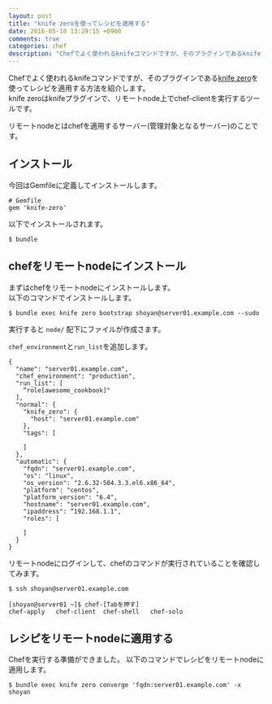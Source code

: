 ```yaml
---
layout: post
title: "knife zeroを使ってレシピを適用する"
date: 2016-05-10 13:29:15 +0900
comments: true
categories: chef
description: "Chefでよく使われるknifeコマンドですが、そのプラグインであるknife zeroを使ってレシピを適用する方法を紹介します。knife zeroはknifeプラグインで、リモートnode上でchef-clientを実行するツールです。"
---
```


Chefでよく使われるknifeコマンドですが、そのプラグインである[knife zero](https://github.com/higanworks/knife-zero)を使ってレシピを適用する方法を紹介します。  
knife zeroはknifeプラグインで、リモートnode上でchef-clientを実行するツールです。

リモートnodeとはchefを適用するサーバー(管理対象となるサーバー)のことです。

## インストール

今回はGemfileに定義してインストールします。

```
# Gemfile
gem 'knife-zero'
```

以下でインストールされます。

```
$ bundle
```

## chefをリモートnodeにインストール

まずはchefをリモートnodeにインストールします。  
以下のコマンドでインストールします。

```
$ bundle exec knife zero bootstrap shoyan@server01.example.com --sudo
```

実行すると `node/` 配下にファイルが作成さます。

`chef_environment`と`run_list`を追加します。

```
{
  "name": "server01.example.com",
  "chef_environment": "production",
  "run_list": [
    “role[awesome_cookbook]"
  ],
  "normal": {
    "knife_zero": {
      "host": "server01.example.com"
    },
    "tags": [

    ]
  },
  "automatic": {
    "fqdn": "server01.example.com",
    "os": "linux",
    "os_version": "2.6.32-504.3.3.el6.x86_64",
    "platform": "centos",
    "platform_version": "6.4",
    "hostname": "server01.example.com",
    "ipaddress": “192.168.1.1",
    "roles": [

    ]
  }
}
```

リモートnodeにログインして、chefのコマンドが実行されていることを確認してみます。

```
$ ssh shoyan@server01.example.com

[shoyan@server01 ~]$ chef-[Tabを押す]
chef-apply   chef-client  chef-shell   chef-solo
```

## レシピをリモートnodeに適用する

Chefを実行する準備ができました。
以下のコマンドでレシピをリモートnodeに適用します。

```
$ bundle exec knife zero converge 'fqdn:server01.example.com' -x shoyan
```

